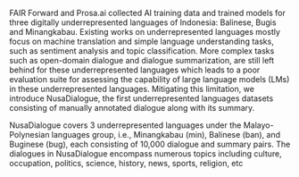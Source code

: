  FAIR Forward and Prosa.ai collected AI training data and trained models for three digitally underrepresented languages of Indonesia: Balinese, Bugis and Minangkabau. Existing works on underrepresented languages mostly focus on machine translation and simple language understanding tasks, such as sentiment analysis and topic classification. More complex tasks such as open-domain dialogue and dialogue summarization, are still left behind for these underrepresented languages which leads to a poor evaluation suite for assessing the capability of large language models (LMs) in these underrepresented languages. Mitigating this limitation, we introduce NusaDialogue, the first underrepresented languages datasets consisting of manually annotated dialogue along with its summary.

NusaDialogue covers 3 underrepresented languages under the Malayo-Polynesian languages group, i.e., Minangkabau (min), Balinese (ban), and Buginese (bug), each consisting of 10,000 dialogue and summary pairs. The dialogues in NusaDialogue encompass numerous topics including culture, occupation, politics, science, history, news, sports, religion, etc